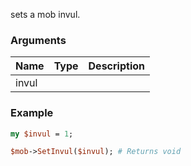 sets a mob invul.
### Arguments
**Name**|**Type**|**Description**
:---|:---|:---
invul||

### Example

```perl
my $invul = 1;

$mob->SetInvul($invul); # Returns void
```